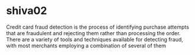 # shiva02
Credit card fraud detection is the process of identifying purchase attempts that are fraudulent and rejecting them rather than processing the order. There are a variety of tools and techniques available for detecting fraud, with most merchants employing a combination of several of them

